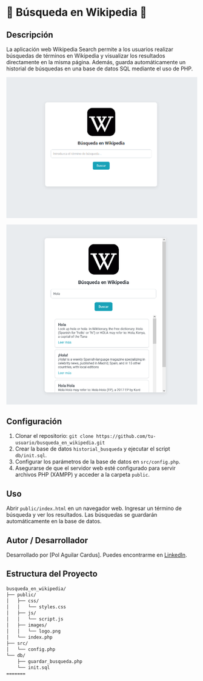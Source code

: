 # 📖 Búsqueda en Wikipedia 📖

## Descripción

La aplicación web Wikipedia Search permite a los usuarios realizar búsquedas de términos en Wikipedia y visualizar los resultados directamente en la misma página. Además, guarda automáticamente un historial de búsquedas en una base de datos SQL mediante el uso de PHP.


![Captura de pantalla](public/images/imagenAplicativo.png)

![Captura de pantalla](public/images/imagenAplicativo1.png)


## Configuración

1. Clonar el repositorio: `git clone https://github.com/tu-usuario/busqueda_en_wikipedia.git`
2. Crear la base de datos `historial_busqueda` y ejecutar el script `db/init.sql`.
3. Configurar los parámetros de la base de datos en `src/config.php`.
4. Asegurarse de que el servidor web esté configurado para servir archivos PHP (XAMPP) y acceder a la carpeta `public`.

## Uso

Abrir `public/index.html` en un navegador web. Ingresar un término de búsqueda y ver los resultados. Las búsquedas se guardarán automáticamente en la base de datos.

## Autor / Desarrollador

Desarrollado por [Pol Aguilar Cardus]. Puedes encontrarme en [LinkedIn](https://www.linkedin.com/in/pol-aguilar-cardús-2930388b).



## Estructura del Proyecto

```plaintext
busqueda_en_wikipedia/
├── public/
│   ├── css/
│   │   └── styles.css
│   ├── js/
│   │   └── script.js
│   ├── images/
│   │   └── logo.png
│   └── index.php
├── src/
│   └── config.php
└── db/
    ├── guardar_busqueda.php
    └── init.sql
=======




